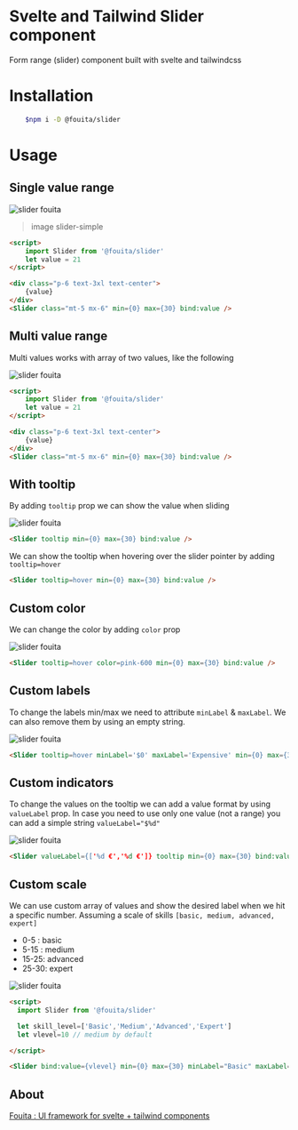 # Svelte and Tailwind Slider component

Form range (slider) component built with svelte and tailwindcss

# Installation
```bash
    $npm i -D @fouita/slider
```

# Usage

## Single value range

![slider fouita](https://cdn.fouita.com/assets/pics/template/slider/slider-simple.jpg)

> image slider-simple


```html
<script>
	import Slider from '@fouita/slider'					
	let value = 21
</script>

<div class="p-6 text-3xl text-center">
	{value}	
</div>
<Slider class="mt-5 mx-6" min={0} max={30} bind:value />
```

## Multi value range

Multi values works with array of two values, like the following

![slider fouita](https://cdn.fouita.com/assets/pics/template/slider/slider-range.jpg)

```html
<script>
	import Slider from '@fouita/slider'					
	let value = 21
</script>

<div class="p-6 text-3xl text-center">
	{value}	
</div>
<Slider class="mt-5 mx-6" min={0} max={30} bind:value />
```

## With tooltip

By adding `tooltip` prop we can show the value when sliding

![slider fouita](https://cdn.fouita.com/assets/pics/template/slider/slider-tooltip.jpg)


```html
<Slider tooltip min={0} max={30} bind:value />
```

We can show the tooltip when hovering over the slider pointer by adding `tooltip=hover`

```html
<Slider tooltip=hover min={0} max={30} bind:value />
```

## Custom color

We can change the color by adding `color` prop

![slider fouita](https://cdn.fouita.com/assets/pics/template/slider/slider-pink.jpg)

```html
<Slider tooltip=hover color=pink-600 min={0} max={30} bind:value />
```

## Custom labels

To change the labels min/max we need to attribute `minLabel` & `maxLabel`. We can also remove them by using an empty string.

![slider fouita](https://cdn.fouita.com/assets/pics/template/slider/slider-mlabel.jpg)

```html
<Slider tooltip=hover minLabel='$0' maxLabel='Expensive' min={0} max={30} bind:value />
```

## Custom indicators 

To change the values on the tooltip we can add a value format by using `valueLabel` prop.
In case you need to use only one value (not a range) you can add a simple string `valueLabel="$%d"`

![slider fouita](https://cdn.fouita.com/assets/pics/template/slider/slider-vlabel.jpg)

```html
<Slider valueLabel={['%d €','%d €']} tooltip min={0} max={30} bind:value />
```

## Custom scale

We can use custom array of values and show the desired label when we hit a specific number.
Assuming a scale of skills `[basic, medium, advanced, expert]`

* 0-5 : basic 
* 5-15 : medium
* 15-25: advanced
* 25-30: expert

![slider fouita](https://cdn.fouita.com/assets/pics/template/slider/slider-scale.jpg)

```html
<script>
  import Slider from '@fouita/slider'

  let skill_level=['Basic','Medium','Advanced','Expert']
  let vlevel=10 // medium by default 

</script>

<Slider bind:value={vlevel} min={0} max={30} minLabel="Basic" maxLabel="Expert" valueLabel={skill_level[Math.round(vlevel/10)]} tooltip="hover" />

```



## About

[Fouita : UI framework for svelte + tailwind components](https://fouita.com)


